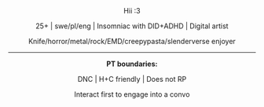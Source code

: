 <div align="center">
    Hii :3
<p>25+ | swe/pl/eng | Insomniac with DID+ADHD | Digital artist<p>Knife/horror/metal/rock/EMD/creepypasta/slenderverse enjoyer</p>

 <hr><b>PT boundaries:</b>
  <p>DNC | H+C friendly | Does not RP
  <p>Interact first to engage into a convo
</div>
